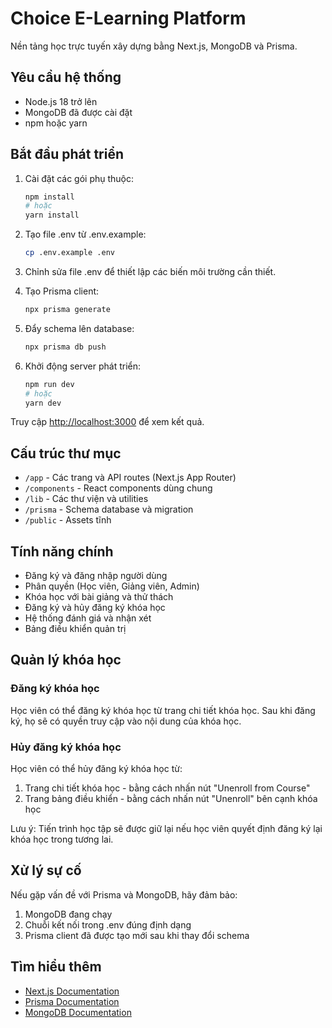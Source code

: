 # Choice E-Learning Platform

Nền tảng học trực tuyến xây dựng bằng Next.js, MongoDB và Prisma.

## Yêu cầu hệ thống

- Node.js 18 trở lên
- MongoDB đã được cài đặt
- npm hoặc yarn

## Bắt đầu phát triển

1. Cài đặt các gói phụ thuộc:
   ```bash
   npm install
   # hoặc
   yarn install
   ```

2. Tạo file .env từ .env.example:
   ```bash
   cp .env.example .env
   ```

3. Chỉnh sửa file .env để thiết lập các biến môi trường cần thiết.

4. Tạo Prisma client:
   ```bash
   npx prisma generate
   ```

5. Đẩy schema lên database:
   ```bash
   npx prisma db push
   ```

6. Khởi động server phát triển:
   ```bash
   npm run dev
   # hoặc
   yarn dev
   ```

Truy cập [http://localhost:3000](http://localhost:3000) để xem kết quả.

## Cấu trúc thư mục

- `/app` - Các trang và API routes (Next.js App Router)
- `/components` - React components dùng chung 
- `/lib` - Các thư viện và utilities
- `/prisma` - Schema database và migration
- `/public` - Assets tĩnh

## Tính năng chính

- Đăng ký và đăng nhập người dùng
- Phân quyền (Học viên, Giảng viên, Admin)
- Khóa học với bài giảng và thử thách
- Đăng ký và hủy đăng ký khóa học
- Hệ thống đánh giá và nhận xét
- Bảng điều khiển quản trị

## Quản lý khóa học

### Đăng ký khóa học
Học viên có thể đăng ký khóa học từ trang chi tiết khóa học. Sau khi đăng ký, họ sẽ có quyền truy cập vào nội dung của khóa học.

### Hủy đăng ký khóa học
Học viên có thể hủy đăng ký khóa học từ:
1. Trang chi tiết khóa học - bằng cách nhấn nút "Unenroll from Course"
2. Trang bảng điều khiển - bằng cách nhấn nút "Unenroll" bên cạnh khóa học

Lưu ý: Tiến trình học tập sẽ được giữ lại nếu học viên quyết định đăng ký lại khóa học trong tương lai.

## Xử lý sự cố

Nếu gặp vấn đề với Prisma và MongoDB, hãy đảm bảo:

1. MongoDB đang chạy
2. Chuỗi kết nối trong .env đúng định dạng
3. Prisma client đã được tạo mới sau khi thay đổi schema

## Tìm hiểu thêm

- [Next.js Documentation](https://nextjs.org/docs)
- [Prisma Documentation](https://www.prisma.io/docs)
- [MongoDB Documentation](https://docs.mongodb.com)
